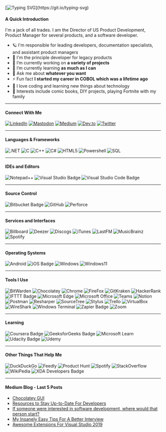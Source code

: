[![Typing SVG](https://readme-typing-svg.demolab.com/?width=600&size=24&lines=Who+Am+I?;Hi,+I'm+Shawn,+Welcome+To+My+Profile;I+am+Director+of+US+Product+Development;+Product+Manager+For+Several+Products;+And+Software+Developer!)](https://git.io/typing-svg)

#### A Quick Introduction
I'm a jack of all trades. I am the Director of US Product Development, Product Manager for several products, and a software developer. 

- 🪐 I'm responsible for leading developers, documentation specialists, and assistant product managers
- 🧪 I'm the principle developer for legacy products
- 🔭 I’m currently working on **a variety of projects**
- 🌱 I’m currently learning **as much as I can**
- 💬 Ask me about **whatever you want**
- ⚡ Fun fact **I started my career in COBOL which was a lifetime ago**
- 👀 I love coding and learning new things about technology
- 💜 Interests include comic books, DIY projects, playing Fortnite with my family

---

#### Connect With Me
[![LinkedIn](https://img.shields.io/badge/LinkedIn-0A66C2?logo=linkedin&logoColor=fff&style=plastic)](https://www.linkedin.com/in/shawncoffman)
[![Mastodon](https://img.shields.io/badge/Mastodon-6364FF?logo=mastodon&logoColor=fff&style=plastic)](https://fosstodon.org/@Coffmans)
[![Medium](https://img.shields.io/badge/Medium-000?logo=medium&logoColor=fff&style=plastic)](https://www.medium.com/@coffmans)
[![Dev.to](https://img.shields.io/badge/dev.to-0A0A0A?logo=devdotto&logoColor=fff&style=plastic)](https://dev.to/coffmans)
[![Twitter](https://img.shields.io/badge/Twitter-1DA1F2?logo=twitter&logoColor=fff&style=plastic)](https://twitter.com/NUHuskerz)

---

#### Languages & Frameworks
![.NET](https://img.shields.io/badge/.NET-512BD4?logo=dotnet&logoColor=fff&style=plastic)
![C](https://img.shields.io/badge/C-A8B9CC?logo=c&logoColor=fff&style=plastic)
![C++](https://img.shields.io/badge/C%2B%2B-00599C?logo=cplusplus&logoColor=fff&style=plastic)
![C#](https://img.shields.io/badge/C%20Sharp-239120?logo=csharp&logoColor=fff&style=plastic)
![HTML5](https://img.shields.io/badge/HTML5-E34F26?logo=html5&logoColor=fff&style=plastic)
![Powershell](https://img.shields.io/badge/PowerShell-5391FE?logo=powershell&logoColor=fff&style=plastic)
![SQL](https://img.shields.io/badge/Microsoft%20SQL%20Server-CC2927?logo=microsoftsqlserver&logoColor=fff&style=plastic)

---

#### IDEs and Editors
![Notepad++](https://img.shields.io/badge/Notepad%2B%2B-90E59A?logo=notepadplusplus&logoColor=000&style=plastic)
![Visual Studio Badge](https://img.shields.io/badge/Visual%20Studio-5C2D91?logo=visualstudio&logoColor=fff&style=plastic)
![Visual Studio Code Badge](https://img.shields.io/badge/Visual%20Studio%20Code-007ACC?logo=visualstudiocode&logoColor=fff&style=plastic)

---

#### Source Control
![Bitbucket Badge](https://img.shields.io/badge/Bitbucket-0052CC?logo=bitbucket&logoColor=fff&style=plastic)
![GitHub](https://img.shields.io/badge/GitHub-181717?logo=github&logoColor=fff&style=plastic)
![Perforce](https://img.shields.io/badge/Perforce-404040?logo=perforce&logoColor=fff&style=plastic)

---

#### Services and Interfaces
![Billboard](https://img.shields.io/badge/Billboard-000?logo=billboard&logoColor=fff&style=plastic)
![Deezer](https://img.shields.io/badge/Deezer-FEAA2D?logo=deezer&logoColor=fff&style=plastic)
![Discogs](https://img.shields.io/badge/Discogs-333?logo=discogs&logoColor=fff&style=plastic)
![iTunes](https://img.shields.io/badge/iTunes-FB5BC5?logo=itunes&logoColor=fff&style=plastic)
![LastFM](https://img.shields.io/badge/Last.fm-D51007?logo=lastdotfm&logoColor=fff&style=plastic)
![MusicBrainz](https://img.shields.io/badge/MusicBrainz-BA478F?logo=musicbrainz&logoColor=fff&style=plastic)
![Spotify](https://img.shields.io/badge/Spotify-1DB954?logo=spotify&logoColor=fff&style=plastic)

---

#### Operating Systems
![Android](https://img.shields.io/badge/Android-3DDC84?logo=android&logoColor=fff&style=plastic)
![iOS Badge](https://img.shields.io/badge/iOS-000?logo=ios&logoColor=fff&style=plastic)
![Windows](https://img.shields.io/badge/Windows-0078D6?logo=windows&logoColor=fff&style=plastic)
![Windows11](https://img.shields.io/badge/Windows%2011-0078D4?logo=windows11&logoColor=fff&style=plastic)

---

#### Tools I Use
![BitWarden](https://img.shields.io/badge/Bitwarden-175DDC?logo=bitwarden&logoColor=fff&style=plastic)
![Chocolatey](https://img.shields.io/badge/Chocolatey-80B5E3?logo=chocolatey&logoColor=fff&style=plastic)
![Chrome](https://img.shields.io/badge/Google%20Chrome-4285F4?logo=googlechrome&logoColor=fff&style=plastic)
![FireFox](https://img.shields.io/badge/Firefox-FF7139?logo=firefox&logoColor=fff&style=plastic)
![GitKraken](https://img.shields.io/badge/GitKraken-179287?logo=gitkraken&logoColor=fff&style=plastic)
![HackerRank](https://img.shields.io/badge/HackerRank-00EA64?logo=hackerrank&logoColor=000&style=plastic)
![IFTTT Badge](https://img.shields.io/badge/IFTTT-000?logo=ifttt&logoColor=fff&style=plastic)
![Microsoft Edge](https://img.shields.io/badge/Microsoft%20Edge-0078D7?logo=microsoftedge&logoColor=fff&style=plastic)
![Microsoft Office](https://img.shields.io/badge/Microsoft%20Office-D83B01?logo=microsoftoffice&logoColor=fff&style=plastic)
![Teams](https://img.shields.io/badge/Microsoft%20Teams-6264A7?logo=microsoftteams&logoColor=fff&style=plastic)
![Notion](https://img.shields.io/badge/Notion-000?logo=notion&logoColor=fff&style=plastic)
![Postman](https://img.shields.io/badge/Postman-FF6C37?logo=postman&logoColor=fff&style=plastic)
![Resharper](https://img.shields.io/badge/ReSharper-000?logo=resharper&logoColor=fff&style=plastic)
![SourceTree](https://img.shields.io/badge/Sourcetree-0052CC?logo=sourcetree&logoColor=fff&style=plastic)
![Stylus](https://img.shields.io/badge/Stylus-333?logo=stylus&logoColor=fff&style=plastic)
![Trello](https://img.shields.io/badge/Trello-0052CC?logo=trello&logoColor=fff&style=plastic)
![VirtualBox](https://img.shields.io/badge/VirtualBox-183A61?logo=virtualbox&logoColor=fff&style=plastic)
![WireShark](https://img.shields.io/badge/Wireshark-1679A7?logo=wireshark&logoColor=fff&style=plastic)
![Windows Terminal](https://img.shields.io/badge/Windows%20Terminal-4D4D4D?logo=windowsterminal&logoColor=fff&style=plastic)
![Zapier Badge](https://img.shields.io/badge/Zapier-FF4A00?logo=zapier&logoColor=fff&style=plastic)
![Zoom](https://img.shields.io/badge/Zoom-2D8CFF?logo=zoom&logoColor=fff&style=plastic)

---

#### Learning
![Coursera Badge](https://img.shields.io/badge/Coursera-0056D2?logo=coursera&logoColor=fff&style=plastic)
![GeeksforGeeks Badge](https://img.shields.io/badge/GeeksforGeeks-2F8D46?logo=geeksforgeeks&logoColor=fff&style=plastic)
![Microsoft Learn](https://img.shields.io/badge/Microsoft_Learn-258ffa?logo=microsoft&logoColor=fff&style=plastic)
![Udacity Badge](https://img.shields.io/badge/Udacity-02B3E4?logo=udacity&logoColor=fff&style=plastic)
![Udemy](https://img.shields.io/badge/Udemy-A435F0?logo=udemy&logoColor=fff&style=plastic)


---
#### Other Things That Help Me
![DuckDuckGo](https://img.shields.io/badge/DuckDuckGo-DE5833?logo=duckduckgo&logoColor=fff&style=plastic)
![Feedly](https://img.shields.io/badge/Feedly-2BB24C?logo=feedly&logoColor=fff&style=plastic)
![Product Hunt](https://img.shields.io/badge/Product%20Hunt-DA552F?logo=producthunt&logoColor=fff&style=plastic)
![Spotify](https://img.shields.io/badge/Spotify-1DB954?logo=spotify&logoColor=fff&style=plastic)
![StackOverflow](https://img.shields.io/badge/Stack%20Overflow-F58025?logo=stackoverflow&logoColor=fff&style=plastic)
![WikiPedia](https://img.shields.io/badge/Wikipedia-000?logo=wikipedia&logoColor=fff&style=plastic)
![XDA Developers Badge](https://img.shields.io/badge/XDA%20Developers-EA7100?logo=xdadevelopers&logoColor=fff&style=plastic)

---

#### Medium Blog - Last 5 Posts
<!-- BLOG-POST-LIST:START -->
- [Chocolatey GUI](https://medium.com/@coffmans/chocolatey-gui-acfd463ef1f2?source=rss-da6db9ec846b------2)
- [Resources to Stay Up-to-Date For Developers](https://medium.com/@coffmans/resources-to-stay-up-to-date-for-developers-596065874686?source=rss-da6db9ec846b------2)
- [If someone were interested in software development, where would that person start?](https://medium.com/@coffmans/if-someone-were-interested-in-software-development-where-would-that-person-start-afa0f80a98dc?source=rss-da6db9ec846b------2)
- [My Insanely Easy Tips For A Better Interview](https://medium.com/@coffmans/my-insanely-easy-tips-for-a-better-interview-aa75cbc29814?source=rss-da6db9ec846b------2)
- [Awesome Extensions For Visual Studio 2019](https://medium.com/@coffmans/awesome-extensions-for-visual-studio-2019-95f877d8326c?source=rss-da6db9ec846b------2)
<!-- BLOG-POST-LIST:END -->
